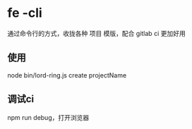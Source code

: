 <!--
 * @Author: nigel
 * @Date: 2020-12-02 18:02:13
 * @LastEditTime: 2020-12-07 18:56:30
-->


# fe -cli
通过命令行的方式，收拢各种 项目 模版，配合 gitlab ci 更加好用

## 使用

node bin/lord-ring.js create projectName

## 调试ci

npm run debug，打开浏览器